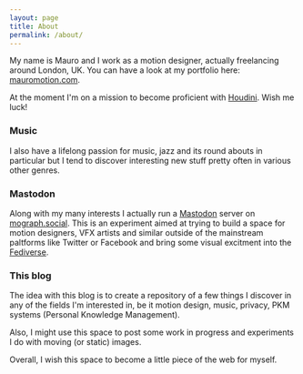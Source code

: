 ```yaml
---
layout: page
title: About
permalink: /about/
---
```

My name is Mauro and I work as a motion designer, actually freelancing around London, UK. You can have a look at my portfolio here: [mauromotion.com](https://mauromotion.com).

At the moment I'm on a mission to become proficient with [Houdini](https://www.sidefx.com/). Wish me luck!

### Music

I also have a lifelong passion for music, jazz and its round abouts in particular but I tend to discover interesting new stuff pretty often in various other genres.

### Mastodon

Along with my many interests I actually run a [Mastodon](https://joinmastodon.org/) server on [mograph.social](https://mograph.social). This is an experiment aimed at trying to build a space for motion designers, VFX artists and similar outside of the mainstream paltforms like Twitter or Facebook and bring some visual excitment into the [Fediverse](https://fediverse.party/en/fediverse/).

### This blog

The idea with this blog is to create a repository of a few things I discover in any of the fields I'm interested in, be it motion design, music, privacy, PKM systems (Personal Knowledge Management).

Also, I might use this space to post some work in progress and experiments I do with moving (or static) images.

Overall, I wish this space to become a little piece of the web for myself.
